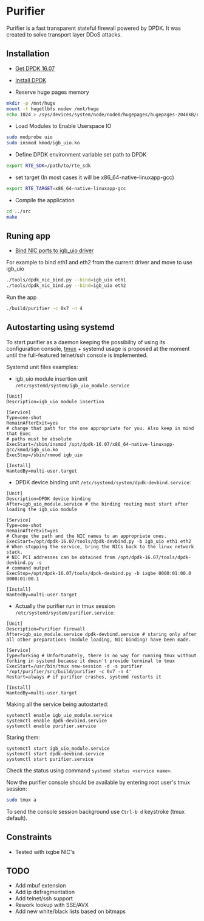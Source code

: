 Purifier
===========
Purifier is a fast transparent stateful firewall powered by DPDK. It was created to solve transport layer DDoS attacks.

Installation
------------
- [Get DPDK 16.07](http://fast.dpdk.org/rel/dpdk-16.07.tar.xz)

- [Install DPDK](http://dpdk.org/doc/quick-start) 

- Reserve huge pages memory
```bash
mkdir -p /mnt/huge
mount -t hugetlbfs nodev /mnt/huge
echo 1024 > /sys/devices/system/node/node0/hugepages/hugepages-2048kB/nr_hugepages
```
- Load Modules to Enable Userspace IO
```bash
sudo modprobe uio
sudo insmod kmod/igb_uio.ko
```
- Define DPDK environment variable
set path to DPDK 
```bash
export RTE_SDK=/path/to/rte_sdk
```
- set target (In most cases it will be x86_64-native-linuxapp-gcc)
```bash
export RTE_TARGET=x86_64-native-linuxapp-gcc
```
- Compile the application
```bash
cd ../src
make
```
Runing app
----------
- [Bind NIC ports to igb_uio driver](http://dpdk.org/doc/guides/linux_gsg/build_dpdk.html#binding-and-unbinding-network-ports-to-from-the-kernel-modules)

For example to bind eth1 and eth2 from the current driver and move to use igb_uio
```bash
./tools/dpdk_nic_bind.py --bind=igb_uio eth1
./tools/dpdk_nic_bind.py --bind=igb_uio eth2
```
Run the app
```bash
./build/purifier -c 0x7 -n 4
```

Autostarting using systemd
--------------------------
To start purifier as a daemon keeping the possibility of using its configuration console, [tmux](https://github.com/tmux/tmux) + systemd usage is proposed at the moment until the full-featured telnet/ssh console is implemented.

Systemd unit files examples:

- igb_uio module insertion unit `/etc/systemd/system/igb_uio_module.service`
```
[Unit]
Description=igb_uio module insertion

[Service]
Type=one-shot
RemainAfterExit=yes
# change that path for the one appropriate for you. Also keep in mind that Exec
# paths must be absolute
ExecStart=/sbin/insmod /opt/dpdk-16.07/x86_64-native-linuxapp-gcc/kmod/igb_uio.ko
ExecStop=/sbin/rmmod igb_uio

[Install]
WantedBy=multi-user.target

```

- DPDK device binding unit `/etc/systemd/system/dpdk-devbind.service`:
```
[Unit]
Description=DPDK device binding
After=igb_uio_module.service # the binding routing must start after loading the igb_uio module

[Service]
Type=one-shot
RemainAfterExit=yes
# Change the path and the NIC names to an appropriate ones.
ExecStart=/opt/dpdk-16.07/tools/dpdk-devbind.py -b igb_uio eth1 eth2
# When stopping the service, bring the NICs back to the linux network stack.
# NIC PCI addresses can be obtained from /opt/dpdk-16.07/tools/dpdk-devbind.py -s
# command output
ExecStop=/opt/dpdk-16.07/tools/dpdk-devbind.py -b ixgbe 0000:01:00.0 0000:01:00.1

[Install]
WantedBy=multi-user.target
```

- Actually the purifier run in tmux session `/etc/systemd/system/purifier.service`:
```
[Unit]
Description=Purifier firewall
After=igb_uio_module.service dpdk-devbind.service # staring only after all other preparations (module loading, NIC binding) have been made.

[Service]
Type=forking # Unfortunately, there is no way for running tmux without forking in systemd because it doesn't provide terminal to tmux
ExecStart=/usr/bin/tmux new-session -d -s purifier '/opt/purifier/src/build/purifier -c 0x7 -n 4'
Restart=always # if purifier crashes, systemd restarts it

[Install]
WantedBy=multi-user.target
```

Making all the service being autostarted:
```
systemctl enable igb_uio_module.service
systemctl enable dpdk-devbind.service
systemctl enable purifier.service
```

Staring them:
```
systemctl start igb_uio_module.service
systemctl start dpdk-devbind.service
systemctl start purifier.service
```

Check the status using command `systemd status <service name>`.

Now the purifier console should be available by entering root user's tmux session:
```bash
sudo tmux a
```

To send the console session background use `Ctrl-b d` keystroke (tmux default).

Constraints
-----------

- Tested with ixgbe NIC's

TODO
----

- Add mbuf extension
- Add ip defragmentation
- Add telnet/ssh support
- Rework lookup with SSE/AVX
- Add new white/black lists based on bitmaps 


